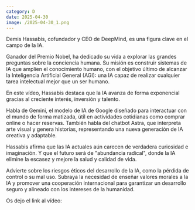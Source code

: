 ```yaml
--- 
category: D 
date: 2025-04-30 
image: /2025-04-30_1.png 
--- 
```


Demis Hassabis, cofundador y CEO de DeepMind, es una figura clave en el campo de la IA. 

Ganador del Premio Nobel, ha dedicado su vida a explorar las grandes preguntas sobre la conciencia humana. Su misión es construir sistemas de IA que amplíen el conocimiento humano, con el objetivo último de alcanzar la Inteligencia Artificial General (AGI): una IA capaz de realizar cualquier tarea intelectual mejor que un ser humano.

En este vídeo, Hassabis destaca que la IA avanza de forma exponencial gracias al creciente interés, inversión y talento. 

Habla de Gemini, el modelo de IA de Google diseñado para interactuar con el mundo de forma matizada, útil en actividades cotidianas como comprar online o hacer reservas. También habla del chatbot Astra, que interpreta arte visual y genera historias, representando una nueva generación de IA creativa y adaptable. 

Hassabis afirma que las IA actuales aún carecen de verdadera curiosidad e imaginación. Y que el futuro será de "abundancia radical", donde la IA elimine la escasez y mejore la salud y calidad de vida.

Advierte sobre los riesgos éticos del desarrollo de la IA, como la pérdida de control o su mal uso. Subraya la necesidad de enseñar valores morales a la IA y promover una cooperación internacional para garantizar un desarrollo seguro y alineado con los intereses de la humanidad.

Os dejo el link al vídeo:  